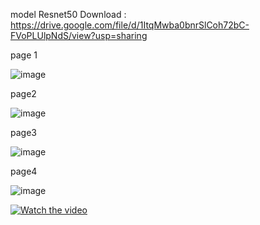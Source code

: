 model Resnet50 Download : https://drive.google.com/file/d/1ItqMwba0bnrSlCoh72bC-FVoPLUlpNdS/view?usp=sharing

page 1

![image](https://github.com/Praew17/motor_detect_web_app/assets/93908834/861b00ad-c14c-43e1-8b7d-9d9e06ac94ff)

page2

![image](https://github.com/Praew17/motor_detect_web_app/assets/93908834/28b2e021-6722-41cb-9381-d448d93a15a9)

page3

![image](https://github.com/Praew17/motor_detect_web_app/assets/93908834/d3d1617e-75e4-40c9-a562-ea5c27c580db)

page4

![image](https://github.com/Praew17/motor_detect_web_app/assets/93908834/86956cda-663b-4a54-8735-293e761cccf9)







[![Watch the video](https://i.sstatic.net/Vp2cE.png)](https://youtu.be/vt5fpE0bzSY](https://youtu.be/oSTB1n5Gk_8?si=bGDNXlhPQv4kH_Ol))


